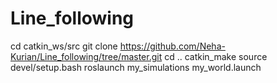 # Line_following
cd catkin_ws/src
git clone https://github.com/Neha-Kurian/Line_following/tree/master.git
cd ..
catkin_make
source devel/setup.bash
roslaunch my_simulations my_world.launch
